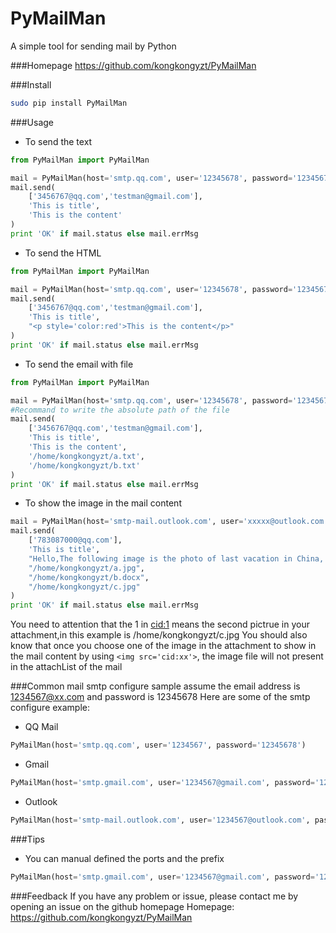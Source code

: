 PyMailMan
===
A simple tool for sending mail by Python

###Homepage
https://github.com/kongkongyzt/PyMailMan

###Install
```sh
sudo pip install PyMailMan
```

###Usage
+ To send the text

```python
from PyMailMan import PyMailMan

mail = PyMailMan(host='smtp.qq.com', user='12345678', password='12345678')
mail.send(
    ['3456767@qq.com','testman@gmail.com'], 
    'This is title', 
    'This is the content'
)
print 'OK' if mail.status else mail.errMsg
```

+ To send the HTML

```python
from PyMailMan import PyMailMan

mail = PyMailMan(host='smtp.qq.com', user='12345678', password='12345678')
mail.send(
    ['3456767@qq.com','testman@gmail.com'],
    'This is title', 
    "<p style='color:red'>This is the content</p>"
)
print 'OK' if mail.status else mail.errMsg
```

+ To send the email with file

```python
from PyMailMan import PyMailMan

mail = PyMailMan(host='smtp.qq.com', user='12345678', password='12345678')
#Recommand to write the absolute path of the file
mail.send(
    ['3456767@qq.com','testman@gmail.com'], 
    'This is title', 
    'This is the content',
    '/home/kongkongyzt/a.txt',
    '/home/kongkongyzt/b.txt'
)
print 'OK' if mail.status else mail.errMsg
```

+ To show the image in the mail content

```python
mail = PyMailMan(host='smtp-mail.outlook.com', user='xxxxx@outlook.com', password='xxxx')
mail.send(
    ['783087000@qq.com'],
    'This is title',
    "Hello,The following image is the photo of last vacation in China, do you <span style='color:red'>like</span> it ? <img src='cid:1'>",
    "/home/kongkongyzt/a.jpg",
    "/home/kongkongyzt/b.docx",
    "/home/kongkongyzt/c.jpg"
)
print 'OK' if mail.status else mail.errMsg
```

You need to attention that the 1 in <cid:1> means the second pictrue in your attachment,in this example is /home/kongkongyzt/c.jpg
You should also know that once you choose one of the image in the attachment to show in the mail content by using ````<img src='cid:xx'>````,
the image file will not present in the attachList of the mail

###Common mail smtp configure sample
assume the email address is 1234567@xx.com and password is 12345678
Here are some of the smtp configure example:

+ QQ Mail

```python
PyMailMan(host='smtp.qq.com', user='1234567', password='12345678')
```

+ Gmail

```python
PyMailMan(host='smtp.gmail.com', user='1234567@gmail.com', password='12345678')
```

+ Outlook

```python
PyMailMan(host='smtp-mail.outlook.com', user='1234567@outlook.com', password='12345678')
```

###Tips

+ You can manual defined the ports and the prefix

```python
PyMailMan(host='smtp.gmail.com', user='1234567@gmail.com', password='12345678', ports=25, prefix='gmail.com')
```

###Feedback
If you have any problem or issue, please contact me by opening an issue on the github homepage
Homepage: https://github.com/kongkongyzt/PyMailMan